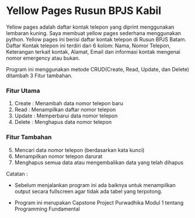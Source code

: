 # Yellow Pages Rusun BPJS Kabil
Yellow pages adalah daftar kontak telepon yang diprint menggunakan lembaran kuning. Saya membuat yellow pages sederhana menggunakan python. Yellow pages ini berisi daftar kontak telepon di Rusun BPJS Batam. Daftar Kontak telepon ini terdiri dari 6 kolom: Nama, Nomor Telepon, Keterangan terkait kontak, Alamat, Email dan informasi kontak mengenai nomor emergency atau bukan. 

Program ini menggunakan metode CRUD(Create, Read, Update, dan Delete) ditambah 3 Fitur tambahan.

### Fitur Utama 
1. Create  : Menambah data nomor telepon baru
2. Read    : Menampilkan daftar nomor telepon
3. Update  : Memperbarui data nomor telepon
4. Delete  : Menghapus data nomor telepon
### Fitur Tambahan 
5. Mencari data nomor telepon (berdasarkan kata kunci)
6. Menampilkan nomor telepon darurat
7. Menghapus semua data atau mengembalikan data yang telah dihapus

Catatan :
- Sebelum menjalankan program ini ada baiknya untuk menampilkan output secara fullscreen agar tidak ada tabel yang terpotong.

- Program ini merupakan Capstone Project Purwadhika Modul 1 tentang Programming Fundamental




